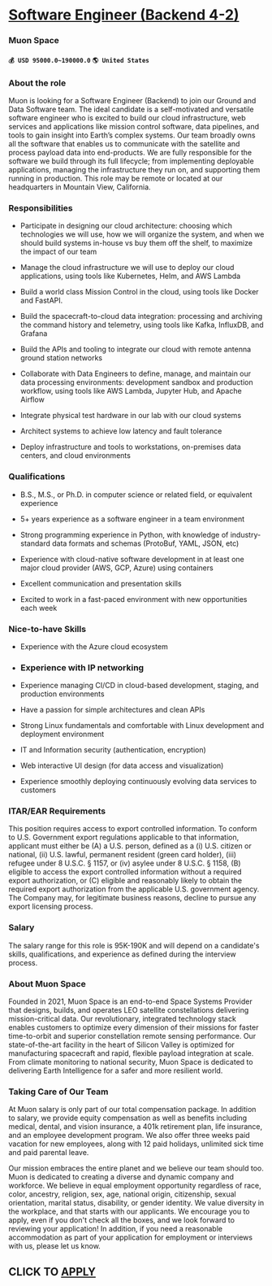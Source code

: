 # [Software Engineer (Backend 4-2)](https://www.remotewlb.com/apply/software-engineer-backend-4-2)  
### Muon Space  
#### `💰 USD 95000.0~190000.0` `🌎 United States`  

### About the role

Muon is looking for a Software Engineer (Backend) to join our Ground and Data Software team. The ideal candidate is a self-motivated and versatile software engineer who is excited to build our cloud infrastructure, web services and applications like mission control software, data pipelines, and tools to gain insight into Earth’s complex systems. Our team broadly owns all the software that enables us to communicate with the satellite and process payload data into end-products. We are fully responsible for the software we build through its full lifecycle; from implementing deployable applications, managing the infrastructure they run on, and supporting them running in production. This role may be remote or located at our headquarters in Mountain View, California.

### Responsibilities

  * Participate in designing our cloud architecture: choosing which technologies we will use, how we will organize the system, and when we should build systems in-house vs buy them off the shelf, to maximize the impact of our team

  * Manage the cloud infrastructure we will use to deploy our cloud applications, using tools like Kubernetes, Helm, and AWS Lambda

  * Build a world class Mission Control in the cloud, using tools like Docker and FastAPI.

  * Build the spacecraft-to-cloud data integration: processing and archiving the command history and telemetry, using tools like Kafka, InfluxDB, and Grafana

  * Build the APIs and tooling to integrate our cloud with remote antenna ground station networks

  * Collaborate with Data Engineers to define, manage, and maintain our data processing environments: development sandbox and production workflow, using tools like AWS Lambda, Jupyter Hub, and Apache Airflow

  * Integrate physical test hardware in our lab with our cloud systems

  * Architect systems to achieve low latency and fault tolerance

  * Deploy infrastructure and tools to workstations, on-premises data centers, and cloud environments

### Qualifications

  * B.S., M.S., or Ph.D. in computer science or related field, or equivalent experience

  * 5+ years experience as a software engineer in a team environment

  * Strong programming experience in Python, with knowledge of industry-standard data formats and schemas (ProtoBuf, YAML, JSON, etc)

  * Experience with cloud-native software development in at least one major cloud provider (AWS, GCP, Azure) using containers

  * Excellent communication and presentation skills

  * Excited to work in a fast-paced environment with new opportunities each week

### Nice-to-have Skills

  * Experience with the Azure cloud ecosystem

  * ### Experience with IP networking

  * Experience managing CI/CD in cloud-based development, staging, and production environments

  * Have a passion for simple architectures and clean APIs

  * Strong Linux fundamentals and comfortable with Linux development and deployment environment

  * IT and Information security (authentication, encryption)

  * Web interactive UI design (for data access and visualization)

  * Experience smoothly deploying continuously evolving data services to customers

###  **ITAR/EAR Requirements**

This position requires access to export controlled information. To conform to U.S. Government export regulations applicable to that information, applicant must either be (A) a U.S. person, defined as a (i) U.S. citizen or national, (ii) U.S. lawful, permanent resident (green card holder), (iii) refugee under 8 U.S.C. § 1157, or (iv) asylee under 8 U.S.C. § 1158, (B) eligible to access the export controlled information without a required export authorization, or (C) eligible and reasonably likely to obtain the required export authorization from the applicable U.S. government agency. The Company may, for legitimate business reasons, decline to pursue any export licensing process.

###  **Salary**

The salary range for this role is 95K-190K and will depend on a candidate's skills, qualifications, and experience as defined during the interview process.

### About Muon Space

Founded in 2021, Muon Space is an end-to-end Space Systems Provider that designs, builds, and operates LEO satellite constellations delivering mission-critical data. Our revolutionary, integrated technology stack enables customers to optimize every dimension of their missions for faster time-to-orbit and superior constellation remote sensing performance. Our state-of-the-art facility in the heart of Silicon Valley is optimized for manufacturing spacecraft and rapid, flexible payload integration at scale. From climate monitoring to national security, Muon Space is dedicated to delivering Earth Intelligence for a safer and more resilient world.

### Taking Care of Our Team

At Muon salary is only part of our total compensation package. In addition to salary, we provide equity compensation as well as benefits including medical, dental, and vision insurance, a 401k retirement plan, life insurance, and an employee development program. We also offer three weeks paid vacation for new employees, along with 12 paid holidays, unlimited sick time and paid parental leave.

Our mission embraces the entire planet and we believe our team should too. Muon is dedicated to creating a diverse and dynamic company and workforce. We believe in equal employment opportunity regardless of race, color, ancestry, religion, sex, age, national origin, citizenship, sexual orientation, marital status, disability, or gender identity. We value diversity in the workplace, and that starts with our applicants. We encourage you to apply, even if you don't check all the boxes, and we look forward to reviewing your application! In addition, if you need a reasonable accommodation as part of your application for employment or interviews with us, please let us know.

  
## CLICK TO [APPLY](https://www.remotewlb.com/apply/software-engineer-backend-4-2)

